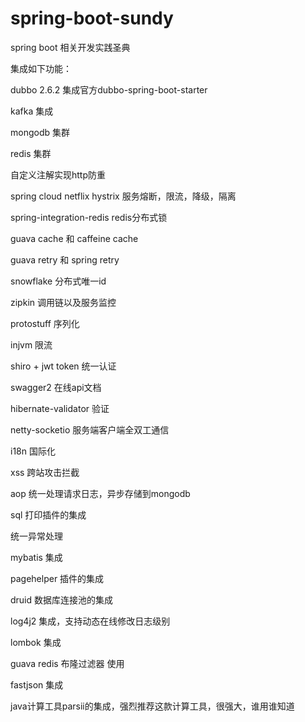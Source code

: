 # spring-boot-sundy
spring boot 相关开发实践圣典



集成如下功能：

dubbo 2.6.2 集成官方dubbo-spring-boot-starter

kafka 集成

mongodb 集群

redis 集群

自定义注解实现http防重

spring cloud netflix hystrix 服务熔断，限流，降级，隔离

spring-integration-redis redis分布式锁

guava cache 和 caffeine cache

guava retry 和 spring retry

snowflake 分布式唯一id

zipkin 调用链以及服务监控

protostuff 序列化

injvm 限流

shiro + jwt token 统一认证

swagger2 在线api文档

hibernate-validator 验证

netty-socketio 服务端客户端全双工通信

i18n 国际化

xss 跨站攻击拦截

aop 统一处理请求日志，异步存储到mongodb

sql 打印插件的集成

统一异常处理

mybatis 集成

pagehelper 插件的集成

druid 数据库连接池的集成

log4j2 集成，支持动态在线修改日志级别

lombok 集成

guava redis 布隆过滤器 使用

fastjson 集成

java计算工具parsii的集成，强烈推荐这款计算工具，很强大，谁用谁知道




